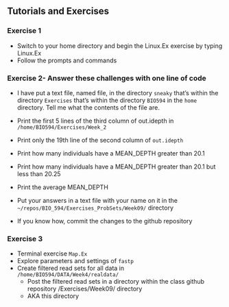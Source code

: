 ## Tutorials and Exercises


### Exercise 1
* Switch to your home directory and begin the Linux.Ex exercise by typing Linux.Ex
* Follow the prompts and commands

### Exercise 2- Answer these challenges with one line of code
* I have put a text file, named file, in the directory `sneaky` that’s within the directory `Exercises` that’s within the directory `BIO594` in the `home` directory.  Tell me what the contents of the file are.
* Print the first 5 lines of the third column of out.idepth in `/home/BIO594/Exercises/Week_2`
* Print only the 19th line of the second column of `out.idepth`
* Print how many individuals have a MEAN_DEPTH greater than 20.1
* Print how many individuals have a MEAN_DEPTH greater than 20.1 but less than 20.25
* Print the average MEAN_DEPTH

* Put your answers in a text file with your name on it in the `~/repos/BIO_594/Exercises_ProbSets/Week09/` directory
* If you know how, commit the changes to the github repository


### Exercise 3

* Terminal exercise `Map.Ex`
* Explore parameters and settings of `fastp`
* Create filtered read sets for all data in `/home/BIO594/DATA/Week4/realdata/`
  * Post the filtered read sets in a directory within the class github repository /Exercises/Week09/ directory
  * AKA this directory


